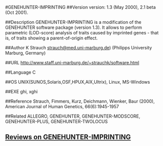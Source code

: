 #GENEHUNTER-IMPRINTING
##Version
version: 1.3 (May 2000), 2.1 beta (Oct 2001).

##Description
GENEHUNTER-IMPRINTING is a modification of the GENEHUNTER software package (version 1.3). It allows to perform parametric (LOD-score) analysis of traits caused by imprinted genes - that is, of traits showing a parent-of-origin effect.

##Author
K Strauch strauch@med.uni-marburg.de) (Philipps University Marburg, Germany)

##URL
http://www.staff.uni-marburg.de/~strauchk/software.html

##Language
C

##OS
UNIX(SUNOS,Solaris,OSF,HPUX,AIX,Ultrix), Linux, MS-Windows

##EXE
ghi, xghi

##Reference
Strauch, Fimmers, Kurz, Deichmann, Wienker, Baur (2000), American Journal of Human Genetics, 66(6):1945-1957

##Related
ALLEGRO, GENEHUNTER, GENEHUNTER-MODSCORE, GENEHUNTER-PLUS, GENEHUNTER-TWOLOCUS


## [Reviews on GENEHUNTER-IMPRINTING](https://github.com/gaow/genetic-analysis-software/issues/148)